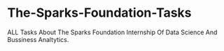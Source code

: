 # The-Sparks-Foundation-Tasks
ALL Tasks About The Sparks Foundation Internship Of Data Science And Bussiness Analtytics.
